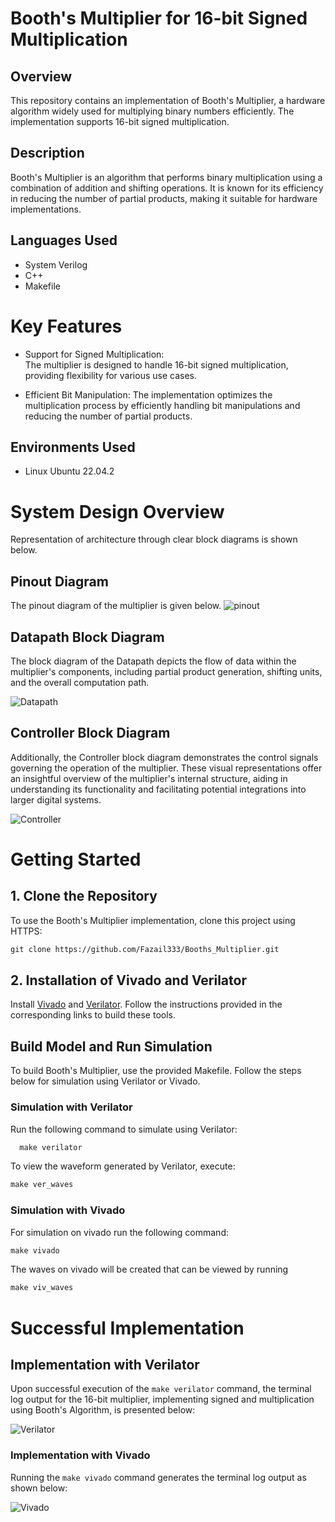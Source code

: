 # Booth's Multiplier for 16-bit Signed Multiplication

## Overview
  This repository contains an implementation of Booth's Multiplier, a hardware algorithm widely used for multiplying binary numbers efficiently. The implementation supports 16-bit signed multiplication.


## Description

  Booth's Multiplier is an algorithm that performs binary multiplication using a combination of addition and shifting operations. It is known for its efficiency in reducing the number of partial products, making it suitable for hardware implementations.

## Languages Used
  * System Verilog
  * C++
  * Makefile 

# Key Features

  * Support for Signed Multiplication:  
    The multiplier is designed to handle 16-bit signed multiplication, providing flexibility for various use cases.

  * Efficient Bit Manipulation: 
    The implementation optimizes the multiplication process by efficiently handling bit manipulations and reducing the number of partial products.


## Environments Used

  * Linux Ubuntu 22.04.2

# System Design Overview

  Representation of architecture through clear block diagrams is shown below.
## Pinout Diagram
The pinout diagram of the multiplier is given below.
![pinout](./docs/pinout.png)

## Datapath Block Diagram

The block diagram of the Datapath depicts the flow of data within the multiplier's components, including partial product generation, shifting units, and the overall computation path.

 ![Datapath](./docs/Datapath.png)

## Controller Block Diagram

Additionally, the Controller block diagram demonstrates the control signals governing the operation of the multiplier. These visual representations offer an insightful overview of the multiplier's internal structure, aiding in understanding its functionality and facilitating potential integrations into larger digital systems.

 ![Controller](./docs/Controller.png)


# Getting Started

## 1. Clone the Repository
       
To use the Booth's Multiplier implementation, clone this project using HTTPS:

 ```markdown
 git clone https://github.com/Fazail333/Booths_Multiplier.git
```

## 2. Installation of Vivado and Verilator 

Install [Vivado](https://github.com/ALI11-2000/Vivado-Installation) and [Verilator](https://verilator.org/guide/latest/install.html). Follow the instructions provided in the corresponding links to build these tools.

## Build Model and Run Simulation

To build Booth's Multiplier, use the provided Makefile. Follow the steps below for simulation using Verilator or Vivado.

### Simulation with Verilator
Run the following command to simulate using Verilator:

```markdown
  make verilator
```


To view the waveform generated by Verilator, execute:

```markdown
make ver_waves
 ```
### Simulation with Vivado
For simulation on vivado run the following command:

```markdown
make vivado
```

The waves on vivado will be created that can be viewed by running

```markdown
make viv_waves
``` 

# Successful Implementation

## Implementation with Verilator

Upon successful execution of the `make verilator` command, the terminal log output for the 16-bit multiplier, implementing signed and multiplication using Booth's Algorithm, is presented below:

 ![Verilator](./docs/Verilator.png)

### Implementation with Vivado

Running the `make vivado` command generates the terminal log output as shown below:

 ![Vivado](./docs/Vivado.png)


